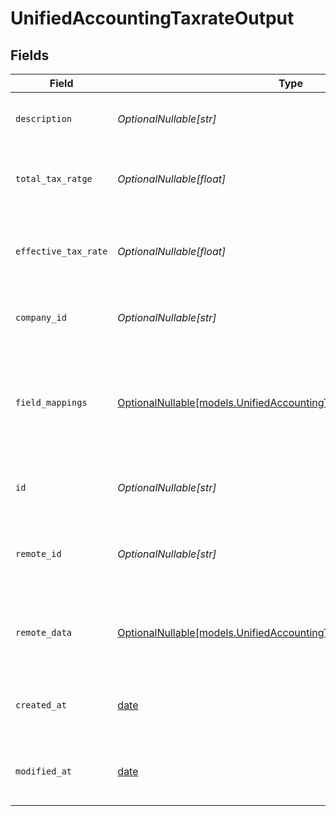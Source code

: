 # UnifiedAccountingTaxrateOutput


## Fields

| Field                                                                                                                            | Type                                                                                                                             | Required                                                                                                                         | Description                                                                                                                      | Example                                                                                                                          |
| -------------------------------------------------------------------------------------------------------------------------------- | -------------------------------------------------------------------------------------------------------------------------------- | -------------------------------------------------------------------------------------------------------------------------------- | -------------------------------------------------------------------------------------------------------------------------------- | -------------------------------------------------------------------------------------------------------------------------------- |
| `description`                                                                                                                    | *OptionalNullable[str]*                                                                                                          | :heavy_minus_sign:                                                                                                               | The description of the tax rate                                                                                                  | VAT 20%                                                                                                                          |
| `total_tax_ratge`                                                                                                                | *OptionalNullable[float]*                                                                                                        | :heavy_minus_sign:                                                                                                               | The total tax rate in basis points (e.g., 2000 for 20%)                                                                          | 2000                                                                                                                             |
| `effective_tax_rate`                                                                                                             | *OptionalNullable[float]*                                                                                                        | :heavy_minus_sign:                                                                                                               | The effective tax rate in basis points (e.g., 1900 for 19%)                                                                      | 1900                                                                                                                             |
| `company_id`                                                                                                                     | *OptionalNullable[str]*                                                                                                          | :heavy_minus_sign:                                                                                                               | The UUID of the associated company                                                                                               | 801f9ede-c698-4e66-a7fc-48d19eebaa4f                                                                                             |
| `field_mappings`                                                                                                                 | [OptionalNullable[models.UnifiedAccountingTaxrateOutputFieldMappings]](../models/unifiedaccountingtaxrateoutputfieldmappings.md) | :heavy_minus_sign:                                                                                                               | The custom field mappings of the object between the remote 3rd party & Panora                                                    | {<br/>"custom_field_1": "value1",<br/>"custom_field_2": "value2"<br/>}                                                           |
| `id`                                                                                                                             | *OptionalNullable[str]*                                                                                                          | :heavy_minus_sign:                                                                                                               | The UUID of the tax rate record                                                                                                  | 801f9ede-c698-4e66-a7fc-48d19eebaa4f                                                                                             |
| `remote_id`                                                                                                                      | *OptionalNullable[str]*                                                                                                          | :heavy_minus_sign:                                                                                                               | The remote ID of the tax rate in the context of the 3rd Party                                                                    | tax_rate_1234                                                                                                                    |
| `remote_data`                                                                                                                    | [OptionalNullable[models.UnifiedAccountingTaxrateOutputRemoteData]](../models/unifiedaccountingtaxrateoutputremotedata.md)       | :heavy_minus_sign:                                                                                                               | The remote data of the tax rate in the context of the 3rd Party                                                                  | {<br/>"raw_data": {<br/>"additional_field": "some value"<br/>}<br/>}                                                             |
| `created_at`                                                                                                                     | [date](https://docs.python.org/3/library/datetime.html#date-objects)                                                             | :heavy_minus_sign:                                                                                                               | The created date of the tax rate record                                                                                          | 2024-06-15T12:00:00Z                                                                                                             |
| `modified_at`                                                                                                                    | [date](https://docs.python.org/3/library/datetime.html#date-objects)                                                             | :heavy_minus_sign:                                                                                                               | The last modified date of the tax rate record                                                                                    | 2024-06-15T12:00:00Z                                                                                                             |